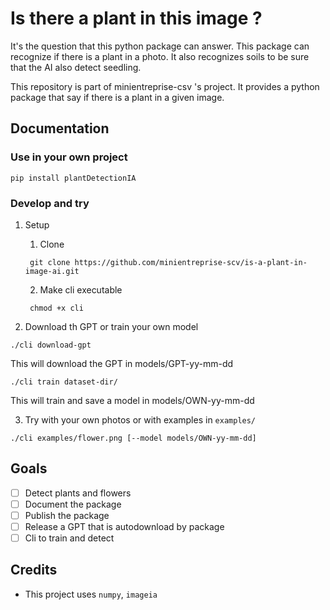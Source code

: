 # Is there a plant in this image ?
It's the question that this python package can answer. This package can recognize if there is a plant in a photo. It also recognizes soils to be sure that the AI also detect seedling. 

This repository is part of minientreprise-csv 's project. It provides a python package that say if there is a plant in a given image.

## Documentation

### Use in your own project
```shell
pip install plantDetectionIA
```

[//]: # (TODO finish doc)

### Develop and try
1. Setup
   1. Clone<br>
   ```shell
    git clone https://github.com/minientreprise-scv/is-a-plant-in-image-ai.git
    ```
   2. Make cli executable
   ```shell
    chmod +x cli
    ```

2. Download th GPT or train your own model
```shell
./cli download-gpt
```
This will download the GPT in models/GPT-yy-mm-dd
```shell
./cli train dataset-dir/
```
This will train and save a model in models/OWN-yy-mm-dd

3. Try with your own photos or with examples in `examples/`
```shell
./cli examples/flower.png [--model models/OWN-yy-mm-dd]
```


## Goals
-[ ] Detect plants and flowers
-[ ] Document the package
-[ ] Publish the package
-[ ] Release a GPT that is autodownload by package
-[ ] Cli to train and detect

## Credits

- This project uses `numpy`, `imageia`